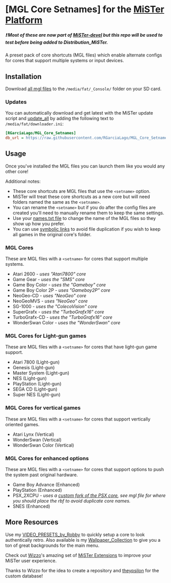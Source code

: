 # [MGL Core Setnames] for the [MiSTer Platform](https://github.com/MiSTer-devel/Main_MiSTer/wiki)
##### ❗ ***Most of these are now part of [MiSTer-devel](https://github.com/MiSTer-devel/Distribution_MiSTer) but this repo will be used to test before being added to Distribution_MiSTer.***
A preset pack of core shortcuts (MGL files) which enable alternate configs for cores that support multiple systems or input devices.


## Installation
Download [all mgl files](https://github.com/RGarciaLago/MGL_Core_Setnames/tree/main/_Console) to the `/media/fat/_Console/` folder on your SD card.

### Updates
You can automatically download and get latest with the MiSTer update script and [update_all](https://github.com/theypsilon/Update_All_MiSTer) by adding the following text to `/media/fat/downloader.ini`:
```ini
[RGarciaLago/MGL_Core_Setnames]
db_url = https://raw.githubusercontent.com/RGarciaLago/MGL_Core_Setnames/db/db.json.zip
```


## Usage
Once you've installed the MGL files you can launch them like you would any other core!

Additional notes:
* These core shortcuts are MGL files that use the `<setname>` option.
* MiSTer will treat these core shortcuts as a new core but will need folders named the same as the `<setname>`.
* You can rename the `<setname>` but if you do after the config files are created you'll need to manually rename them to keep the same settings.
* Use your [names.txt file](https://github.com/ThreepwoodLeBrush/Names_MiSTer) to change the name of the MGL files so they show up how you prefer.
* You can use [symbolic links](https://www.howtogeek.com/howto/16226/complete-guide-to-symbolic-links-symlinks-on-windows-or-linux/) to avoid file duplication if you wish to keep all games in the original core's folder.



### MGL Cores
These are MGL files with a `<setname>` for cores that support multiple systems.
* Atari 2600 - *uses "Atari7800" core*
* Game Gear - *uses the "SMS" core*
* Game Boy Color - *uses the "Gameboy" core*
* Game Boy Color 2P - *uses "Gameboy2P" core*
* NeoGeo-CD - *uses "NeoGeo" core*
* NeoGeoMVS - *uses "NeoGeo" core*
* SG-1000 - *uses the "ColecoVision" core*
* SuperGrafx - *uses the "TurboGrafx16" core*
* TurboGrafx-CD - *uses the "TurboGrafx16" core*
* WonderSwan Color - *uses the "WonderSwan" core*

### MGL Cores for Light-gun games
These are MGL files with a `<setname>` for cores that have light-gun game support.
* Atari 7800 (Light-gun)
* Genesis (Light-gun)
* Master System (Light-gun)
* NES (Light-gun)
* PlayStation (Light-gun)
* SEGA CD (Light-gun)
* Super NES (Light-gun)

### MGL Cores for vertical games
These are MGL files with a `<setname>` for cores that support vertically oriented games.
* Atari Lynx (Vertical)
* WonderSwan (Vertical)
* WonderSwan Color (Vertical)

### MGL Cores for enhanced options
These are MGL files with a `<setname>` for cores that support options to push the system past original hardware.
* Game Boy Advance (Enhanced)
* PlayStation (Enhanced)
* PSX_2XCPU - *uses a [custom fork of the PSX core](https://github.com/RobertPeip/PSX_MiSTer/tree/main/releases), see mgl file for where you should place the rbf to avoid duplicate core names.*
* SNES (Enhanced)



## More Resources
Use my [VIDEO_PRESETS_by_Robby](https://github.com/RGarciaLago/VIDEO_PRESETS_by_Robby) to quickly setup a core to look authentically retro. Also available is my [Wallpaper_Collection](https://github.com/RGarciaLago/Wallpaper_Collection) to give you a ton of great backgrounds for the main menu.

Check out [Wizzo](https://github.com/wizzomafizzo)'s amazing set of [MiSTer Extensions](https://github.com/wizzomafizzo/mrext) to improve your MiSTer user experience.

Thanks to Wizzo for the idea to create a repository and [theypsilon](https://github.com/theypsilon) for the custom database!
